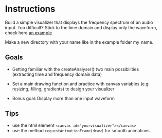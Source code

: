 # Instructions 

Build a simple visualizer that displays the frequency spectrum of an audio input. 
Too difficult? Stick to the time domain and display only the waveform, check here [an example](https://developer.mozilla.org/en-US/docs/Web/API/BaseAudioContext/createAnalyser)

Make a new directory with your name like in the example folder my_name.

## Goals
- Getting familiar with the createAnalyser() two main possibilities (extracting time and frequency domain data)
- Set a main drawing function and practice with canvas variables (e.g resizing, filling, gradients) to design your visualizer

- Bonus goal: Display more than one input waveform 

## Tips
- use the html element `<canvas id="yourvisualizer"></canvas>`
- use the method `requestAnimationFrame(draw)` for smooth animations
